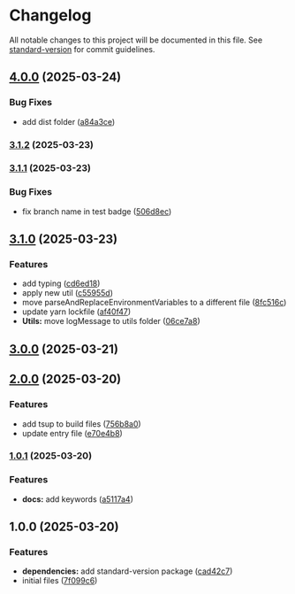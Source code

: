 # Changelog

All notable changes to this project will be documented in this file. See [standard-version](https://github.com/conventional-changelog/standard-version) for commit guidelines.

## [4.0.0](https://github.com/rafaelcavalcante/vite-plugin-pre-public/compare/v3.1.2...v4.0.0) (2025-03-24)


### Bug Fixes

* add dist folder ([a84a3ce](https://github.com/rafaelcavalcante/vite-plugin-pre-public/commit/a84a3ced1490309a5444fa098e66b65ca90b1311))

### [3.1.2](https://github.com/rafaelcavalcante/vite-plugin-pre-public/compare/v3.1.1...v3.1.2) (2025-03-23)

### [3.1.1](https://github.com/rafaelcavalcante/vite-plugin-pre-public/compare/v3.1.0...v3.1.1) (2025-03-23)


### Bug Fixes

* fix branch name in test badge ([506d8ec](https://github.com/rafaelcavalcante/vite-plugin-pre-public/commit/506d8ec50d35f384e318fc5d406435bfde21799a))

## [3.1.0](https://github.com/rafaelcavalcante/vite-plugin-pre-public/compare/v3.0.0...v3.1.0) (2025-03-23)


### Features

* add typing ([cd6ed18](https://github.com/rafaelcavalcante/vite-plugin-pre-public/commit/cd6ed183edc362c431867231a48020f2d94aa499))
* apply new util ([c55955d](https://github.com/rafaelcavalcante/vite-plugin-pre-public/commit/c55955dff1df2d63d838371662d306a91c37ba39))
* move parseAndReplaceEnvironmentVariables to a different file ([8fc516c](https://github.com/rafaelcavalcante/vite-plugin-pre-public/commit/8fc516c10e309b0b3ed5c7d4793b02041ae317c8))
* update yarn lockfile ([af40f47](https://github.com/rafaelcavalcante/vite-plugin-pre-public/commit/af40f47973d73ad94d3fe5f8f8e0a315783994da))
* **Utils:** move logMessage to utils folder ([06ce7a8](https://github.com/rafaelcavalcante/vite-plugin-pre-public/commit/06ce7a81b00348d24e45c438756e6d2b4a3bbb4e))

## [3.0.0](https://github.com/rafaelcavalcante/vite-plugin-pre-public/compare/v2.0.0...v3.0.0) (2025-03-21)

## [2.0.0](https://github.com/rafaelcavalcante/vite-plugin-pre-public/compare/v1.0.1...v2.0.0) (2025-03-20)


### Features

* add tsup to build files ([756b8a0](https://github.com/rafaelcavalcante/vite-plugin-pre-public/commit/756b8a02cbf3987f8e7a20e1593a843b748156d6))
* update entry file ([e70e4b8](https://github.com/rafaelcavalcante/vite-plugin-pre-public/commit/e70e4b81c99f877c7da94059ad6e03f1ef3fda69))

### [1.0.1](https://github.com/rafaelcavalcante/vite-plugin-pre-public/compare/v1.0.0...v1.0.1) (2025-03-20)


### Features

* **docs:** add keywords ([a5117a4](https://github.com/rafaelcavalcante/vite-plugin-pre-public/commit/a5117a4527b9faace9823831b27c530abbb65d2f))

## 1.0.0 (2025-03-20)


### Features

* **dependencies:** add standard-version package ([cad42c7](https://github.com/rafaelcavalcante/vite-plugin-pre-public/commit/cad42c77c05c3acf0cb0920434534e691b135fd5))
* initial files ([7f099c6](https://github.com/rafaelcavalcante/vite-plugin-pre-public/commit/7f099c6d77ebf4c42297e6b846e2c744ccab7477))
